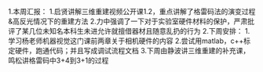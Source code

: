 1.本周汇报：
    1.启贤讲解三维重建视频公开课1.2，重点讲解了格雷码法的演变过程&高反光情况下的重建方法
    2.力中强调了一下对于实验室硬件材料的保护，严肃批评了某几位未知名本科生未进允许就擅借器材且随意乱扔的行为
2.下周安排：
    1.学习杨老师机器视觉这门课前两章关于相机硬件的内容
    2.尝试用matlab，c++标定硬件，跑通代码；并且写成调试流程文档
    3.下周由静波讲三维重建的补充课，鸣松讲格雷码中3+4到3+1的过程
